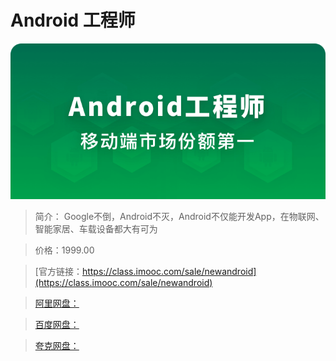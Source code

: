 # Android 工程师

![img](../../assets/5e1d389609f42f1306960344.jpg)

> 简介： Google不倒，Android不灭，Android不仅能开发App，在物联网、智能家居、车载设备都大有可为

> 价格：1999.00

> [官方链接：https://class.imooc.com/sale/newandroid](https://class.imooc.com/sale/newandroid)

> [阿里网盘：]()

> [百度网盘：]()

> [夸克网盘：]()
